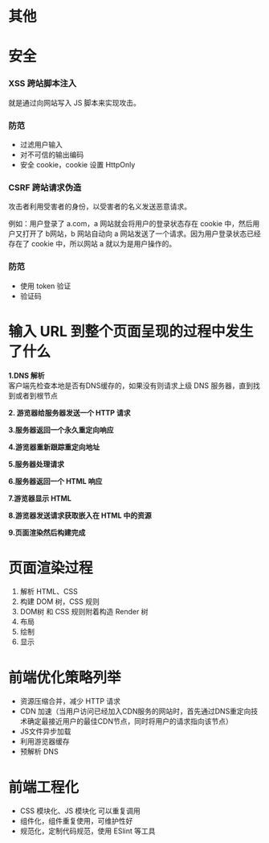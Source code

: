 # 其他

# 安全
### XSS  跨站脚本注入
就是通过向网站写入 JS 脚本来实现攻击。

### 防范
- 过滤用户输入
- 对不可信的输出编码
- 安全 cookie，cookie 设置 HttpOnly

### CSRF 跨站请求伪造
攻击者利用受害者的身份，以受害者的名义发送恶意请求。

例如：用户登录了 a.com，a 网站就会将用户的登录状态存在 cookie 中，然后用户又打开了 b网站，b 网站自动向 a 网站发送了一个请求。因为用户登录状态已经存在了 cookie 中，所以网站 a 就以为是用户操作的。

### 防范
- 使用 token 验证
- 验证码

# 输入 URL 到整个页面呈现的过程中发生了什么

**1.DNS 解析**  
客户端先检查本地是否有DNS缓存的，如果没有则请求上级 DNS 服务器，直到找到或者到根节点

**2. 游览器给服务器发送一个 HTTP 请求**  

**3.服务器返回一个永久重定向响应**  

**4.游览器重新跟踪重定向地址**

**5.服务器处理请求**

**6.服务器返回一个 HTML 响应**

**7.游览器显示 HTML**

**8.游览器发送请求获取嵌入在 HTML 中的资源**

**9.页面渲染然后构建完成**  

# 页面渲染过程
1. 解析 HTML、CSS
2. 构建 DOM 树，CSS 规则
3. DOM树 和 CSS 规则附着构造 Render 树
4. 布局
5. 绘制
6. 显示

# 前端优化策略列举
- 资源压缩合并，减少 HTTP 请求
- CDN 加速（当用户访问已经加入CDN服务的网站时，首先通过DNS重定向技术确定最接近用户的最佳CDN节点，同时将用户的请求指向该节点）
- JS文件异步加载
- 利用游览器缓存
- 预解析 DNS

# 前端工程化
- CSS 模块化、JS 模块化 可以重复调用
- 组件化，组件重复使用，可维护性好
- 规范化，定制代码规范，使用 ESlint 等工具